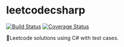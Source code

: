 # leetcodecsharp
[![Build Status](https://travis-ci.org/user3301/leetcodesln.svg?branch=master)](https://travis-ci.org/user3301/leetcodesln)
[![Coverage Status](https://coveralls.io/repos/github/user3301/leetcodecsharp/badge.svg?branch=master)](https://coveralls.io/github/user3301/leetcodecsharp?branch=master)

:construction:Leetcode solutions using C# with test cases.
